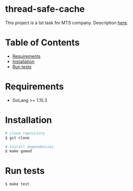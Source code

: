 thread-safe-cache
=================

This project is a tst task for MTS company. Description [here](DESCRIPTION_RU.md).


# Table of Contents

- [Requirements](#requirements)
- [Installation](#installation)
- [Run tests](#run-tests)


# Requirements

- GoLang >= 1.15.3


# Installation

```bash
# clone repository
$ git clone

# install dependencies
$ make gomod
```


# Run tests

```bash
$ make test
```
